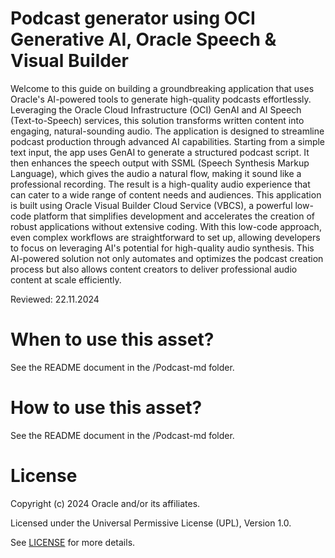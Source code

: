 # Podcast generator using OCI Generative AI, Oracle Speech & Visual Builder

Welcome to this guide on building a groundbreaking application that uses Oracle's AI-powered tools to generate high-quality podcasts effortlessly. Leveraging the Oracle Cloud Infrastructure (OCI) GenAI and AI Speech (Text-to-Speech) services, this solution transforms written content into engaging, natural-sounding audio.
The application is designed to streamline podcast production through advanced AI capabilities. Starting from a simple text input, the app uses GenAI to generate a structured podcast script. It then enhances the speech output with SSML (Speech Synthesis Markup Language), which gives the audio a natural flow, making it sound like a professional recording. The result is a high-quality audio experience that can cater to a wide range of content needs and audiences.
This application is built using Oracle Visual Builder Cloud Service (VBCS), a powerful low-code platform that simplifies development and accelerates the creation of robust applications without extensive coding. With this low-code approach, even complex workflows are straightforward to set up, allowing developers to focus on leveraging AI's potential for high-quality audio synthesis.
This AI-powered solution not only automates and optimizes the podcast creation process but also allows content creators to deliver professional audio content at scale efficiently.

Reviewed: 22.11.2024
 
# When to use this asset?
 
See the README document in the /Podcast-md folder.
 
# How to use this asset?
 
See the README document in the /Podcast-md folder.
 
# License
 
Copyright (c) 2024 Oracle and/or its affiliates.
 
Licensed under the Universal Permissive License (UPL), Version 1.0.
 
See [LICENSE](https://github.com/oracle-devrel/technology-engineering/blob/main/LICENSE) for more details.
